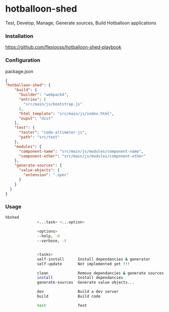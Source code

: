 # hotballoon-shed
Test, Develop, Manage, Generate sources, Build Hotballoon applications

### Installation
https://github.com/flexiooss/hotballoon-shed-playbook

### Configuration
package.json
```json
{
"hotballoon-shed": {
    "build": {
      "builder": "webpack4",
      "entries": [
        "src/main/js/bootstrap.js"
      ],
      "html_template": "src/main/js/index.html",
      "ouput": "dist"
    },
    "test": {
      "tester": "code-altimeter-js",
      "path": "src/test"
    },
    "modules": {
      "component-name": "src/main/js/modules/component-name",
      "component-other": "src/main/js/modules/component-other"
    },
    "generate-sources": {
      "value-objects": {
        "extension": ".spec"
      }
    }
  }
}
```

### Usage
```bash
hbshed
              <...task> <...option>
              
              <options>
              --help, -H
              --verbose, -V


              <tasks>
              self-install      Install dependancies & generator
              self-update       Not implemented yet !!!

              clean             Remove dependancies & generate sources 
              install           Install dependancies
              generate-sources  Generate value objects...

              dev               Build a dev server       
              build             Build code

              test              Test
```